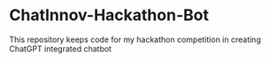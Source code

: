 # ChatInnov-Hackathon-Bot

This repository keeps code for my hackathon competition in creating ChatGPT integrated chatbot
